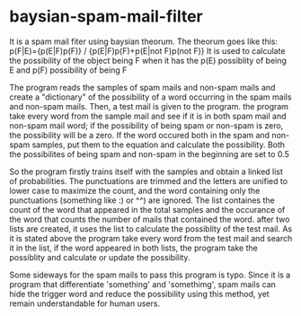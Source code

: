# baysian-spam-mail-filter
It is a spam mail fiter using baysian theorum. 
The theorum goes like this:
  p(F|E)={p(E|F)p(F)} / {p(E|F)p(F)+p(E|not F)p(not F)}
It is used to calculate the possibility of the object being F when it has the p(E) possiblity of being E and p(F) possibility of being F

The program reads the samples of spam mails and non-spam mails and create a "dictionary" of the possibility of a word occurring in the spam mails and non-spam mails. Then, a test mail is given to the program. the program take every word from the sample mail and see if it is in both spam mail and non-spam mail word; if the possibility of being spam or non-spam is zero, the possibility will be a zero. If the word occured both in the spam and non-spam samples, put them to the equation and calculate the possibility. Both the possibilites of being spam and non-spam in the beginning are set to 0.5 

So the program firstly trains itself with the samples and obtain a linked list of probabilities. The punctuations are trimmed and the letters are unified to lower case to maximize the count, and the word containing only the punctuations (something like :) or ^^) are ignored. The list containes the count of the word that appeared in the total samples and the occurance of the word that counts the number of mails that contained the word. after two lists are created, it uses the list to calculate the possiblity of the test mail. As it is stated above the program take every word from the test mail and search it in the list, if the word appeared in both lists, the program take the possiblity and calculate or update the possibility. 

Some sideways for the spam mails to pass this program is typo. Since it is a program that differentiate 'something' and 'somethimg', spam mails can hide the trigger word and reduce the possibility using this method, yet remain understandable for human users. 
